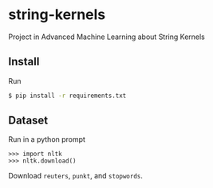 # string-kernels

Project in Advanced Machine Learning about String Kernels

## Install

Run
``` sh
$ pip install -r requirements.txt
```

## Dataset

Run in a python prompt
```
>>> import nltk
>>> nltk.download()
```

Download `reuters`, `punkt`, and `stopwords`.
